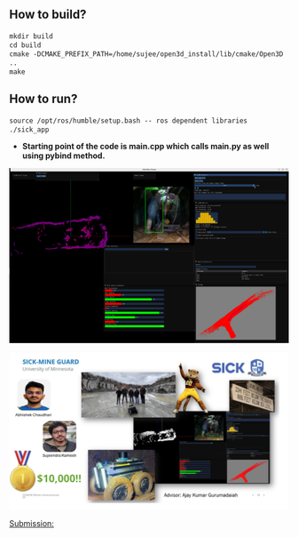 ## How to build?
```
mkdir build 
cd build
cmake -DCMAKE_PREFIX_PATH=/home/sujee/open3d_install/lib/cmake/Open3D ..
make
```

## How to run?
```
source /opt/ros/humble/setup.bash -- ros dependent libraries
./sick_app
```

* <b>Starting point of the code is main.cpp which calls main.py as well using pybind method.</b>

<p align="center">
  <img src="sick.png" width="600"/>
</p>

<p align="center">
  <img src="sick_challenge.jpeg" width="600"/>
</p>

[Submission:](https://youtu.be/Kd0WLjaqSZQ)
